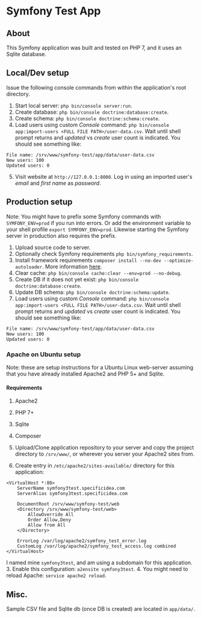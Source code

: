 Symfony Test App
===

## About

This Symfony application was built and tested on PHP 7, and it uses an Sqlite database.

## Local/Dev setup

Issue the following console commands from within the application's root directory.

1. Start local server: `php bin/console server:run`.
2. Create database: `php bin/console doctrine:database:create`.
3. Create schema: `php bin/console doctrine:schema:create`.
4. Load users using custom *Console* command: `php bin/console app:import-users <FULL FILE PATH>/user-data.csv`. Wait until shell prompt returns and *updated* vs *create* user count is indicated. You should see something like:
```
File name: /srv/www/symfony-test/app/data/user-data.csv
New users: 100
Updated users: 0
```
5. Visit website at `http://127.0.0.1:8000`. Log in using an imported user's *email* and *first name* as *password*.

## Production setup

Note: You might have to prefix some Symfony commands with `SYMFONY_ENV=prod` if you run into errors. Or add the environment variable to your shell profile `export SYMFONY_ENV=prod`. Likewise starting the Symfony server in production also requires the prefix.

1. Upload source code to server.
2. Optionally check Symfony requirements `php bin/symfony_requirements`.
3. Install framework requirements `composer install --no-dev --optimize-autoloader`. More information [here](http://symfony.com/doc/current/deployment/tools.html).
4. Clear cache: `php bin/console cache:clear --env=prod --no-debug`.
5. Create DB if it does not yet exist: `php bin/console doctrine:database:create`.
6. Update DB schema: `php bin/console doctrine:schema:update`.
7. Load users using custom *Console* command: `php bin/console app:import-users <FULL FILE PATH>/user-data.csv`. Wait until shell prompt returns and *updated* vs *create* user count is indicated. You should see something like:
```
File name: /srv/www/symfony-test/app/data/user-data.csv
New users: 100
Updated users: 0
```

### Apache on Ubuntu setup

Note: these are setup instructions for a Ubuntu Linux web-server assuming that you have already installed Apache2 and PHP 5+ and Sqlite.

#### Requirements
1. Apache2
2. PHP 7+
3. Sqlite
4. Composer


1. Upload/Clone application repository to your server and copy the project directory to `/srv/www/`, or wherever you server your Apache2 sites from.
2. Create entry in `/etc/apache2/sites-available/` directory for this application:
```
<VirtualHost *:80>
    ServerName symfony3test.specificidea.com
    ServerAlias symfony3test.specificidea.com

    DocumentRoot /srv/www/symfony-test/web
    <Directory /srv/www/symfony-test/web>
        AllowOverride All
        Order Allow,Deny
        Allow from All
    </Directory>

    ErrorLog /var/log/apache2/symfony_test_error.log
    CustomLog /var/log/apache2/symfony_test_access.log combined
</VirtualHost>
```
I named mine `symfony3test`, and am using a subdomain for this application.
3. Enable this configuration: `a2ensite symfony3test`.
4. You might need to reload Apache: `service apache2 reload`.

## Misc.

Sample CSV file and Sqlite db (once DB is created) are located in `app/data/`.
